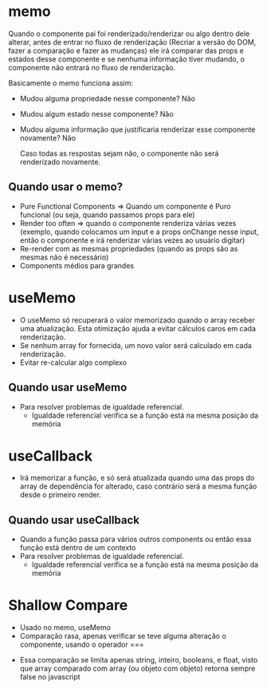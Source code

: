 # memo

Quando o componente pai foi renderizado/renderizar ou algo dentro dele alterar,
antes de entrar no fluxo de renderização (Recriar a versão do DOM, fazer a comparação e fazer as mudanças)
ele irá comparar das props e estados desse componente e se nenhuma informação tiver mudando, o componente não entrará no fluxo de renderização.

Basicamente o memo funciona assim:

- Mudou alguma propriedade nesse componente? Não
- Mudou algum estado nesse componente? Não
- Mudou alguma informação que justificaria renderizar esse componente novamente? Não

  Caso todas as respostas sejam não, o componente não será renderizado novamente.

## Quando usar o memo?

- Pure Functional Components => Quando um componente é Puro funcional (ou seja, quando passamos props para ele)
- Render too often => quando o componente renderiza várias vezes (exemplo, quando colocamos um input e a props onChange nesse input, então o componente e irá renderizar várias vezes ao usuário digitar)
- Re-render com as mesmas propriedades (quando as props são as mesmas não é necessário)
- Components médios para grandes

# useMemo

- O useMemo só recuperará o valor memorizado quando o array receber uma atualização. Esta otimização ajuda a evitar cálculos caros em cada renderização.
- Se nenhum array for fornecida, um novo valor será calculado em cada renderização.
- Evitar re-calcular algo complexo

## Quando usar useMemo

- Para resolver problemas de igualdade referencial.
  - Igualdade referencial verifica se a função está na mesma posição da memória

# useCallback

- Irá memorizar a função, e só será atualizada quando uma das props do array de dependência for alterado, caso contrário será a mesma função desde o primeiro render.

## Quando usar useCallback

- Quando a função passa para vários outros components ou então essa função está dentro de um contexto
- Para resolver problemas de igualdade referencial.
  - Igualdade referencial verifica se a função está na mesma posição da memória

# Shallow Compare

- Usado no memo, useMemo
- Comparação rasa, apenas verificar se teve alguma alteração o componente, usando o operador ===

* Essa comparação se limita apenas string, inteiro, booleans, e float, visto que array comparado com array (ou objeto com objeto) retorna sempre false no javascript
